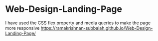 # Web-Design-Landing-Page
I have used the CSS flex property and media queries to make the page more responsive
https://ramakrishnan-subbaiah.github.io/Web-Design-Landing-Page/
